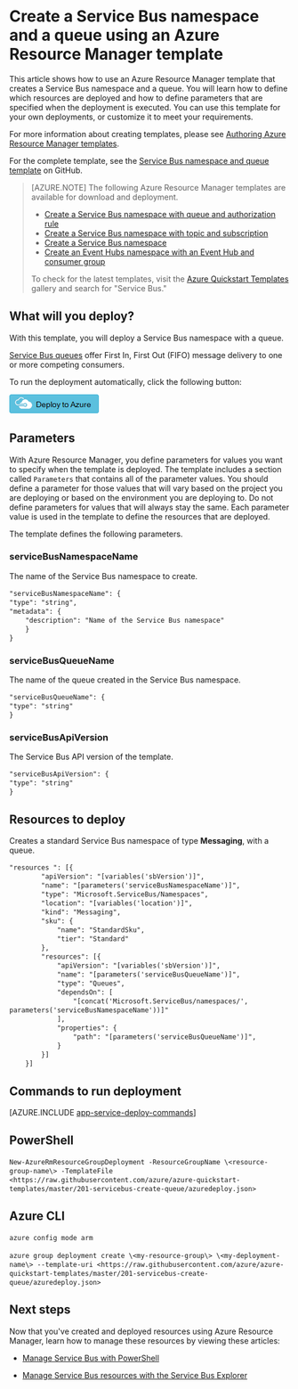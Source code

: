 <properties
    pageTitle="Create a Service Bus namespace with queue using an Azure Resource Manager template | Microsoft Azure"
    description="Create a Service Bus namespace and a queue using Azure Resource Manager template"
    services="service-bus"
    documentationCenter=".net"
    authors="sethmanheim"
    manager="timlt"
    editor=""/>

<tags
    ms.service="service-bus"
    ms.devlang="tbd"
    ms.topic="article"
    ms.tgt_pltfrm="dotnet"
    ms.workload="na"
    ms.date="10/14/2016"
    ms.author="sethm;shvija"/>

# <a name="create-a-service-bus-namespace-and-a-queue-using-an-azure-resource-manager-template"></a>Create a Service Bus namespace and a queue using an Azure Resource Manager template

This article shows how to use an Azure Resource Manager template that creates a Service Bus namespace and a queue. You will learn how to define which resources are deployed and how to define parameters that are specified when the deployment is executed. You can use this template for your own deployments, or customize it to meet your requirements.

For more information about creating templates, please see [Authoring Azure Resource Manager templates][].

For the complete template, see the [Service Bus namespace and queue template][] on GitHub.

>[AZURE.NOTE] The following Azure Resource Manager templates are available for download and deployment.
>
>-    [Create a Service Bus namespace with queue and authorization rule](service-bus-resource-manager-namespace-auth-rule.md)
>-    [Create a Service Bus namespace with topic and subscription](service-bus-resource-manager-namespace-topic.md)
>-    [Create a Service Bus namespace](service-bus-resource-manager-namespace.md)
>-    [Create an Event Hubs namespace with an Event Hub and consumer group](../event-hubs/event-hubs-resource-manager-namespace-event-hub.md)
>
>To check for the latest templates, visit the [Azure Quickstart Templates][] gallery and search for "Service Bus."

## <a name="what-will-you-deploy"></a>What will you deploy?

With this template, you will deploy a Service Bus namespace with a queue.

[Service Bus queues](service-bus-queues-topics-subscriptions.md#queues) offer First In, First Out (FIFO) message delivery to one or more competing consumers.

To run the deployment automatically, click the following button:

[![Deploy to Azure](./media/service-bus-resource-manager-namespace-queue/deploybutton.png)](https://portal.azure.com/#create/Microsoft.Template/uri/https%3A%2F%2Fraw.githubusercontent.com%2FAzure%2Fazure-quickstart-templates%2Fmaster%2F201-servicebus-create-queue%2Fazuredeploy.json)

## <a name="parameters"></a>Parameters

With Azure Resource Manager, you define parameters for values you want to specify when the template is deployed. The template includes a section called `Parameters` that contains all of the parameter values. You should define a parameter for those values that will vary based on the project you are deploying or based on the environment you are deploying to. Do not define parameters for values that will always stay the same. Each parameter value is used in the template to define the resources that are deployed.

The template defines the following parameters.

### <a name="servicebusnamespacename"></a>serviceBusNamespaceName

The name of the Service Bus namespace to create.

```
"serviceBusNamespaceName": {
"type": "string",
"metadata": { 
    "description": "Name of the Service Bus namespace" 
    }
}
```

### <a name="servicebusqueuename"></a>serviceBusQueueName

The name of the queue created in the Service Bus namespace.

```
"serviceBusQueueName": {
"type": "string"
}
```

### <a name="servicebusapiversion"></a>serviceBusApiVersion

The Service Bus API version of the template.

```
"serviceBusApiVersion": {
"type": "string"
}
```

## <a name="resources-to-deploy"></a>Resources to deploy

Creates a standard Service Bus namespace of type **Messaging**, with a queue.

```
"resources ": [{
        "apiVersion": "[variables('sbVersion')]",
        "name": "[parameters('serviceBusNamespaceName')]",
        "type": "Microsoft.ServiceBus/Namespaces",
        "location": "[variables('location')]",
        "kind": "Messaging",
        "sku": {
            "name": "StandardSku",
            "tier": "Standard"
        },
        "resources": [{
            "apiVersion": "[variables('sbVersion')]",
            "name": "[parameters('serviceBusQueueName')]",
            "type": "Queues",
            "dependsOn": [
                "[concat('Microsoft.ServiceBus/namespaces/', parameters('serviceBusNamespaceName'))]"
            ],
            "properties": {
                "path": "[parameters('serviceBusQueueName')]",
            }
        }]
    }]
```

## <a name="commands-to-run-deployment"></a>Commands to run deployment

[AZURE.INCLUDE [app-service-deploy-commands](../../includes/app-service-deploy-commands.md)]

## <a name="powershell"></a>PowerShell

```
New-AzureRmResourceGroupDeployment -ResourceGroupName \<resource-group-name\> -TemplateFile <https://raw.githubusercontent.com/azure/azure-quickstart-templates/master/201-servicebus-create-queue/azuredeploy.json>
```

## <a name="azure-cli"></a>Azure CLI

```
azure config mode arm

azure group deployment create \<my-resource-group\> \<my-deployment-name\> --template-uri <https://raw.githubusercontent.com/azure/azure-quickstart-templates/master/201-servicebus-create-queue/azuredeploy.json>
```

## <a name="next-steps"></a>Next steps

Now that you've created and deployed resources using Azure Resource Manager, learn how to manage these resources by viewing these articles:

- [Manage Service Bus with PowerShell](service-bus-powershell-how-to-provision.md)
- [Manage Service Bus resources with the Service Bus Explorer](https://code.msdn.microsoft.com/Service-Bus-Explorer-f2abca5a)


  [Authoring Azure Resource Manager templates]: ../resource-group-authoring-templates.md
  [Service Bus namespace and queue template]: https://github.com/Azure/azure-quickstart-templates/blob/master/201-servicebus-create-queue/
  [Azure Quickstart Templates]: https://azure.microsoft.com/documentation/templates/?term=service+bus
  [Learn more about Service Bus queues]: service-bus-queues-topics-subscriptions.md
  [Using Azure PowerShell with Azure Resource Manager]: ../powershell-azure-resource-manager.md
  [Using the Azure CLI for Mac, Linux, and Windows with Azure Resource Management]: ../xplat-cli-azure-resource-manager.md
